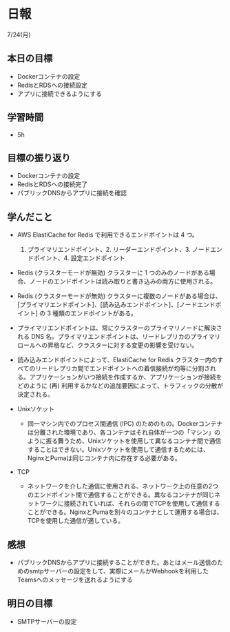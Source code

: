 # 日報

7/24(月)

## 本日の目標

- Dockerコンテナの設定
- RedisとRDSへの接続設定
- アプリに接続できるようにする

## 学習時間

- 5h

## 目標の振り返り

- Dockerコンテナの設定
- RedisとRDSへの接続完了
- パブリックDNSからアプリに接続を確認

## 学んだこと

- AWS ElastiCache for Redis で利用できるエンドポイントは 4 つ。
    
    1. プライマリエンドポイント、2. リーダーエンドポイント、3. ノードエンドポイント、4. 設定エンドポイント
    
- Redis (クラスターモードが無効) クラスターに 1 つのみのノードがある場合、ノードのエンドポイントは読み取りと書き込みの両方に使用される。
- Redis (クラスターモードが無効) クラスターに複数のノードがある場合は、[プライマリエンドポイント]、[読み込みエンドポイント]、[ノードエンドポイント] の 3 種類のエンドポイントがある。
- プライマリエンドポイントは、常にクラスターのプライマリノードに解決される DNS 名。プライマリエンドポイントは、リードレプリカのプライマリロールへの昇格など、クラスターに対する変更の影響を受けない。
- 読み込みエンドポイントによって、ElastiCache for Redis クラスター内のすべてのリードレプリカ間でエンドポイントへの着信接続が均等に分割される。アプリケーションがいつ接続を作成するか、アプリケーションが接続をどのように (再) 利用するかなどの追加要因によって、トラフィックの分散が決定される。
- Unixソケット
    - 同一マシン内でのプロセス間通信 (IPC) のためのもの。Dockerコンテナは分離された環境であり、各コンテナはそれ自体が一つの「マシン」のように振る舞うため、Unixソケットを使用して異なるコンテナ間で通信することはできない。Unixソケットを使用して通信するためには、NginxとPumaは同じコンテナ内に存在する必要がある。
- TCP
    - ネットワークを介した通信に使用される、ネットワーク上の任意の2つのエンドポイント間で通信することができる。異なるコンテナが同じネットワークに接続されていれば、それらの間でTCPを使用して通信することができる。NginxとPumaを別々のコンテナとして運用する場合は、TCPを使用した通信が適している。

## 感想

- パブリックDNSからアプリに接続することができた。あとはメール送信のためのsmtpサーバーの設定をして、実際にメールかWebhookを利用したTeamsへのメッセージを送れるようにする

## 明日の目標

- SMTPサーバーの設定
